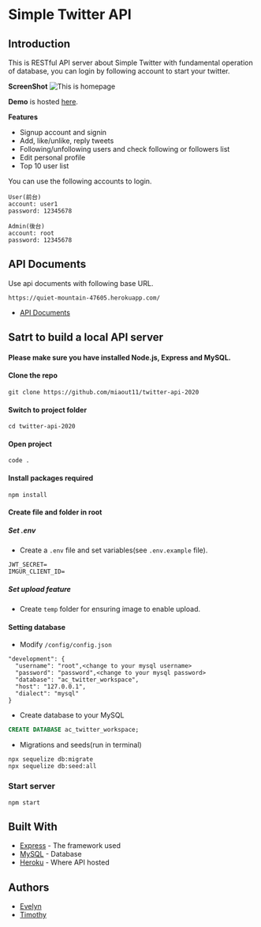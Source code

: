 # Simple Twitter API

## Introduction

This is RESTful API server about Simple Twitter with fundamental operation of database, you can login by following account to start your twitter.

**ScreenShot**
![This is homepage](./public/screenshot.jpg)

**Demo** is hosted [here](https://yuwen-ctw.github.io/simple_twitter/login).

**Features**

- Signup account and signin
- Add, like/unlike, reply tweets
- Following/unfollowing users and check following or followers list
- Edit personal profile
- Top 10 user list

You can use the following accounts to login.

```
User(前台)
account: user1
password: 12345678

Admin(後台)
account: root
password: 12345678
```

## API Documents

Use api documents with following base URL.

```
https://quiet-mountain-47605.herokuapp.com/
```

- [API Documents](https://gabby-chimpanzee-de2.notion.site/API-Documents-8fbcef78100c4d3ebde095c3031a0856)

## Satrt to build a local API server

#### Please make sure you have installed Node.js, Express and MySQL.

#### Clone the repo

```
git clone https://github.com/miaout11/twitter-api-2020
```

#### Switch to project folder

```
cd twitter-api-2020
```

#### Open project

```
code .
```

#### Install packages required

```
npm install
```

#### Create file and folder in root

##### Set .env

- Create a `.env` file and set variables(see `.env.example` file).

```
JWT_SECRET=
IMGUR_CLIENT_ID=
```

##### Set upload feature

- Create `temp` folder for ensuring image to enable upload.

#### Setting database

- Modify `/config/config.json`

```
"development": {
  "username": "root",<change to your mysql username>
  "password": "password",<change to your mysql password>
  "database": "ac_twitter_workspace",
  "host": "127.0.0.1",
  "dialect": "mysql"
}
```

- Create database to your MySQL

```SQL
CREATE DATABASE ac_twitter_workspace;
```

- Migrations and seeds(run in terminal)

```
npx sequelize db:migrate
npx sequelize db:seed:all
```

### Start server

```
npm start
```

## Built With

- [Express](https://expressjs.com/) - The framework used
- [MySQL](https://www.mysql.com/) - Database
- [Heroku](https://www.heroku.com/platform) - Where API hosted

## Authors

- [Evelyn](https://github.com/miaout11)
- [Timothy](https://github.com/Coli-co)
